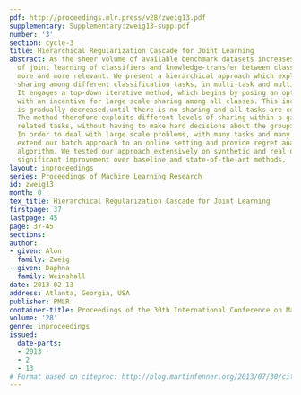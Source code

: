 ```yaml
---
pdf: http://proceedings.mlr.press/v28/zweig13.pdf
supplementary: Supplementary:zweig13-supp.pdf
number: '3'
section: cycle-3
title: Hierarchical Regularization Cascade for Joint Learning
abstract: As the sheer volume of available benchmark datasets increases, the problem
  of joint learning of classifiers and knowledge-transfer between classifiers, becomes
  more and more relevant. We present a hierarchical approach which exploits information
  sharing among different classification tasks, in multi-task and multi-class settings.
  It engages a top-down iterative method, which begins by posing an optimization problem
  with an incentive for large scale sharing among all classes. This incentive to share
  is gradually decreased,until there is no sharing and all tasks are considered separately.
  The method therefore exploits different levels of sharing within a given group of
  related tasks, without having to make hard decisions about the grouping of tasks.
  In order to deal with large scale problems, with many tasks and many classes, we
  extend our batch approach to an online setting and provide regret analysis of the
  algorithm. We tested our approach extensively on synthetic and real datasets, showing
  significant improvement over baseline and state-of-the-art methods.
layout: inproceedings
series: Proceedings of Machine Learning Research
id: zweig13
month: 0
tex_title: Hierarchical Regularization Cascade for Joint Learning
firstpage: 37
lastpage: 45
page: 37-45
sections: 
author:
- given: Alon
  family: Zweig
- given: Daphna
  family: Weinshall
date: 2013-02-13
address: Atlanta, Georgia, USA
publisher: PMLR
container-title: Proceedings of the 30th International Conference on Machine Learning
volume: '28'
genre: inproceedings
issued:
  date-parts:
  - 2013
  - 2
  - 13
# Format based on citeproc: http://blog.martinfenner.org/2013/07/30/citeproc-yaml-for-bibliographies/
---
```


